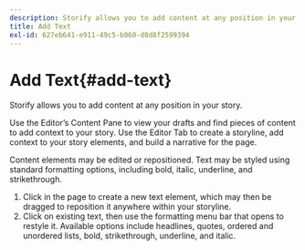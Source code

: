 ```yaml
---
description: Storify allows you to add content at any position in your story.
title: Add Text
exl-id: 627eb641-e911-49c5-b060-d0d8f2599394
---
```

# Add Text{#add-text}

Storify allows you to add content at any position in your story.

Use the Editor’s Content Pane to view your drafts and find pieces of content to add context to your story. Use the Editor Tab to create a storyline, add context to your story elements, and build a narrative for the page.

Content elements may be edited or repositioned. Text may be styled using standard formatting options, including bold, italic, underline, and strikethrough.

1. Click in the page to create a new text element, which may then be dragged to reposition it anywhere within your storyline.
1. Click on existing text, then use the formatting menu bar that opens to restyle it. Available options include headlines, quotes, ordered and unordered lists, bold, strikethrough, underline, and italic.
